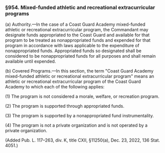 ### §954. Mixed-funded athletic and recreational extracurricular programs ###

(a) Authority.—In the case of a Coast Guard Academy mixed-funded athletic or recreational extracurricular program, the Commandant may designate funds appropriated to the Coast Guard and available for that program to be treated as nonappropriated funds and expended for that program in accordance with laws applicable to the expenditure of nonappropriated funds. Appropriated funds so designated shall be considered to be nonappropriated funds for all purposes and shall remain available until expended.

(b) Covered Programs.—In this section, the term "Coast Guard Academy mixed-funded athletic or recreational extracurricular program" means an athletic or recreational extracurricular program of the Coast Guard Academy to which each of the following applies:

(1) The program is not considered a morale, welfare, or recreation program.

(2) The program is supported through appropriated funds.

(3) The program is supported by a nonappropriated fund instrumentality.

(4) The program is not a private organization and is not operated by a private organization.

(Added Pub. L. 117–263, div. K, title CXII, §11250(a), Dec. 23, 2022, 136 Stat. 4051.)